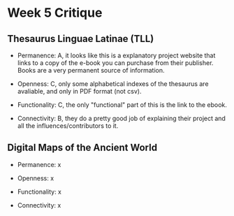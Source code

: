 # Week 5 Critique

## Thesaurus Linguae Latinae (TLL)

- Permanence: A, it looks like this is a explanatory project website that links to a copy of the e-book you can purchase from their publisher.  Books are a very permanent source of information.

- Openness: C, only some alphabetical indexes of the thesaurus are avaliable, and only in PDF format (not csv).

- Functionality: C, the only "functional" part of this is the link to the ebook.

- Connectivity: B, they do a pretty good job of explaining their project and all the influences/contributors to it.

## Digital Maps of the Ancient World

- Permanence: x

- Openness: x

- Functionality: x

- Connectivity: x

